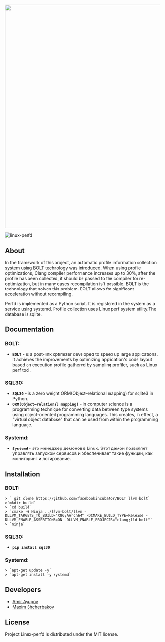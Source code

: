 <p align="center">
      <img src="Project Logo Url" width="726">
</p>


![linux-perfd](https://user-images.githubusercontent.com/94864283/179859682-de27c527-184f-4ee3-8eb8-7dce1fb2ffe7.png)

## About

In the framework of this project, an automatic profile information collection system using BOLT technology was introduced. When using profile optimizations, Clang compiler performance increases up to 30%, after the profile has been collected, it should be passed to the compiler for re-optimization, but in many cases recompilation is't possible. 
BOLT is the technology that solves this problem. BOLT allows for significant acceleration without recompiling.

Perfd is implemented as a Python script. It is registered in the system as a service using systemd. Profile collection uses Linux perf system utility.The database is sqlite.
## Documentation

### BOLT:
-  **`BOLT`** - is a post-link optimizer developed to speed up large applications. It achieves the improvements by optimizing application's code layout based on execution profile gathered by sampling profiler, such as Linux perf tool.

### SQL30:
-  **`SQL30`** - is a zero weight ORM(Object–relational mapping) for sqlite3 in Python.
-  **`ORM(Object–relational mapping)`** - in computer science is a programming technique for converting data between type systems using object-oriented programming languages. This creates, in effect, a "virtual object database" that can be used from within the programming language. 
### Systemd:
-  **`Systemd`** - это менеджер демонов в Linux. Этот демон позволяет управлять запуском сервисов и обеспечивает такие функции, как мониторинг и логирование.

## Installation
### BOLT:
    > ` git clone https://github.com/facebookincubator/BOLT llvm-bolt`
    >`mkdir build`
    > `cd build`
    > `cmake -G Ninja ../llvm-bolt/llvm -DLLVM_TARGETS_TO_BUILD="X86;AArch64" -DCMAKE_BUILD_TYPE=Release -DLLVM_ENABLE_ASSERTIONS=ON -DLLVM_ENABLE_PROJECTS="clang;lld;bolt"`
    > `ninja`

### SQL30:
-  **`pip install sql30`**

### Systemd:
    > `apt-get update -y`
    > `apt-get install -y systemd`


## Developers

- [Amir Ayupov](https://github.com/aaupov)
- [Maxim Shcherbakov](https://github.com/M4RFF)

## License
Project Linux-perfd is distributed under the MIT license.
